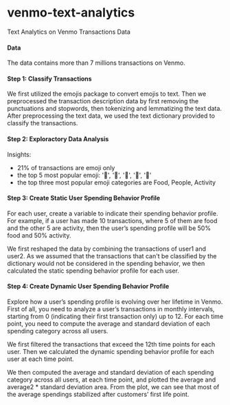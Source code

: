 # venmo-text-analytics
Text Analytics on Venmo Transactions Data

#### Data

The data contains more than 7 millions transactions on Venmo.


#### Step 1: Classify Transactions

We first utilized the emojis package to convert emojis to text. Then we preprocessed the transaction description data by first removing the punctuations and stopwords, then tokenizing and lemmatizing the text data. After preprocessing the text data, we used the text dictionary provided to classify the transactions.

#### Step 2: Exploractory Data Analysis

Insights:
- 21% of transactions are emoji only
- the top 5 most popular emoji: '💸', '🍕', '🍻', '🎉', '🍷'
- the top three most popular emoji categories are Food, People, Activity

#### Step 3: Create Static User Spending Behavior Profile

For each user, create a variable to indicate their spending behavior profile. For example, if a user has made 10 transactions, where 5 of them are food and the other 5 are activity, then the user’s spending profile will be 50% food and 50% activity.

We first reshaped the data by combining the transactions of user1 and user2. As we assumed that the transactions that can't be classified by the dictionary would not be considered in the spending behavior, we then calculated the static spending behavior profile for each user.  

#### Step 4: Create Dynamic User Spending Behavior Profile

Explore how a user’s spending profile is evolving over her lifetime in Venmo. First of all, you need to analyze a user’s transactions in monthly intervals, starting from 0 (indicating their first transaction only) up to 12. For each time point, you need to compute the average and standard deviation of each spending category across all users.

We first filtered the transactions that exceed the 12th time points for each user. Then we calculated the dynamic spending behavior profile for each user at each time point.  

We then computed the average and standard deviation of each spending category across all users, at each time point, and plotted the average and average2 * standard deviation area. From the plot, we can see that most of the average spendings stabilized after customers’ first life point.

